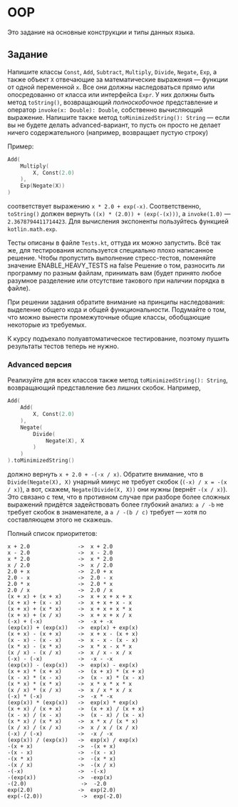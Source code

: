 # OOP
Это задание на основные конструкции и типы данных языка.

## Задание
Напишите классы `Const`, `Add`, `Subtract`, `Multiply`, `Divide`, `Negate`, `Exp`, а также объект `X` 
отвечающие за математические выражения — функции от одной переменной `x`. 
Все они должны наследоваться прямо или опосредованно от класса или интерфейса `Expr`.
У них должны быть метод `toString()`, возвращающий _полноскобочное_ представление 
и оператор `invoke(x: Double): Double`, собственно вычисляющий выражение.
Напишите также метод `toMinimizedString(): String` — если вы не будете делать advanced-вариант, то пусть он просто не делает ничего содержательного (например, возвращает пустую строку)

Пример:
```kotlin
Add(
    Multiply(
        X, Const(2.0)
    ),
    Exp(Negate(X))
)
```
соответствует выражению `x * 2.0 + exp(-x)`. Соответственно, `toString()` должен вернуть `((x) * (2.0)) + (exp(-(x)))`,
а `invoke(1.0)` — `2.3678794411714423`. Для вычисления экспоненты пользуйтесь функцией `kotlin.math.exp`.

Тесты описаны в файле `Tests.kt`, оттуда их можно запустить. 
Всё так же, для тестирования используется специально плохо написанное решение.
Чтобы пропустить выполнение стресс-тестов, поменяйте значение ENABLE_HEAVY_TESTS на false
Решение о том, разносить ли программу по разным файлам, принимать вам (будет принято любое разумное разделение или отсутствие такового при наличии порядка в файле).

При решении задания обратите внимание на принципы наследования: выделение общего кода и общей функциональности. 
Подумайте о том, что можно вынести промежуточные общие классы, обобщающие некоторые из требуемых.

К курсу подъехало полуавтоматическое тестирование, поэтому пушить результаты тестов теперь не нужно.

### Advanced версия

Реализуйте для всех классов также метод `toMinimizedString(): String`, возвращающий представление без лишних скобок.
Например, 
```kotlin
Add(
    Add(
        X, Const(2.0)
    ),
    Negate(
        Divide(
            Negate(X), X
        )
    )
).toMinimizedString()
```
должно вернуть `x + 2.0 + -(-x / x)`. 
Обратите внимание, что в `Divide(Negate(X), X)` унарный минус не требует скобок (`(-x) / x = -(x / x)`), 
а вот, скажем, `Negate(Divide(X, X))` они нужны (вернёт `-(x / x)`). 
Это связано с тем, что в противном случае при разборе более сложных выражений придётся задействовать более глубокий анализ:
`a / -b` не требует скобок в знаменателе, а `a / -(b / c)` требует — хотя по составляющем этого не скажешь.

Полный список приоритетов:
```
x + 2.0               ->  x + 2.0
x - 2.0               ->  x - 2.0
x * 2.0               ->  x * 2.0
x / 2.0               ->  x / 2.0
2.0 + x               ->  2.0 + x
2.0 - x               ->  2.0 - x
2.0 * x               ->  2.0 * x
2.0 / x               ->  2.0 / x
(x + x) + (x + x)     ->  x + x + x + x
(x + x) + (x - x)     ->  x + x + x - x
(x + x) + (x * x)     ->  x + x + x * x
(x + x) + (x / x)     ->  x + x + x / x
(-x) + (-x)           ->  -x + -x
(exp(x)) + (exp(x))   ->  exp(x) + exp(x)
(x + x) - (x + x)     ->  x + x - (x + x)
(x - x) - (x - x)     ->  x - x - (x - x)
(x * x) - (x * x)     ->  x * x - x * x
(x / x) - (x / x)     ->  x / x - x / x
(-x) - (-x)           ->  -x - -x
(exp(x)) - (exp(x))   ->  exp(x) - exp(x)
(x + x) * (x + x)     ->  (x + x) * (x + x)
(x - x) * (x - x)     ->  (x - x) * (x - x)
(x * x) * (x * x)     ->  x * x * x * x
(x / x) * (x / x)     ->  x / x * x / x
(-x) * (-x)           ->  -x * -x
(exp(x)) * (exp(x))   ->  exp(x) * exp(x)
(x + x) / (x + x)     ->  (x + x) / (x + x)
(x - x) / (x - x)     ->  (x - x) / (x - x)
(x * x) / (x * x)     ->  x * x / (x * x)
(x / x) / (x / x)     ->  x / x / (x / x)
(-x) / (-x)           ->  -x / -x
(exp(x)) / (exp(x))   ->  exp(x) / exp(x)
-(x + x)              ->  -(x + x)
-(x - x)              ->  -(x - x)
-(x * x)              ->  -(x * x)
-(x / x)              ->  -(x / x)
-(-x)                 ->  -(-x)
-(exp(x))             ->  -exp(x)
-(2.0)                 ->  -2.0
exp(2.0)              ->  exp(2.0)
exp(-(2.0))            ->  exp(-2.0)
```
